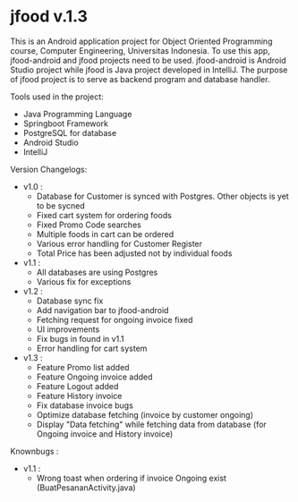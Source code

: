 # jfood v.1.3

This is an Android application project for Object Oriented Programming course, Computer Engineering, Universitas Indonesia.
To use this app, jfood-android and jfood projects need to be used. jfood-android is Android Studio project while jfood is Java project developed in IntelliJ. The purpose of jfood project is to serve as backend program and database handler.

Tools used in the project:
- Java Programming Language
- Springboot Framework
- PostgreSQL for database
- Android Studio
- IntelliJ

Version Changelogs:
  - v1.0  : 
    - Database for Customer is synced with Postgres. Other objects is yet to be sycned
    - Fixed cart system for ordering foods
    - Fixed Promo Code searches
    - Multiple foods in cart can be ordered
    - Various error handling for Customer Register
    - Total Price has been adjusted not by individual foods
  - v1.1  : 
    - All databases are using Postgres
    - Various fix for exceptions
  - v1.2  : 
    - Database sync fix
    - Add navigation bar to jfood-android
    - Fetching request for ongoing invoice fixed
    - UI improvements
    - Fix bugs in found in v1.1
    - Error handling for cart system
  - v1.3  : 
    - Feature Promo list added
    - Feature Ongoing invoice added
    - Feature Logout added
    - Feature History invoice
    - Fix database invoice bugs
    - Optimize database fetching (invoice by customer ongoing)
    - Display "Data fetching" while fetching data from database (for Ongoing invoice and History invoice)
    
 Knownbugs  :
  - v1.1  : 
    - Wrong toast when ordering if invoice Ongoing exist (BuatPesananActivity.java)
 
